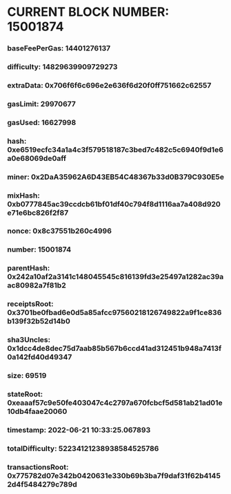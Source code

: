 # CURRENT BLOCK NUMBER: 15001874

### baseFeePerGas: 14401276137
### difficulty: 14829639909729273
### extraData: 0x706f6f6c696e2e636f6d20f0ff751662c62557
### gasLimit: 29970677
### gasUsed: 16627998
### hash: 0xe6519ecfc34a1a4c3f579518187c3bed7c482c5c6940f9d1e6a0e68069de0aff
### miner: 0x2DaA35962A6D43EB54C48367b33d0B379C930E5e
### mixHash: 0xb0777845ac39ccdcb61bf01df40c794f8d1116aa7a408d920e71e6bc826f2f87
### nonce: 0x8c37551b260c4996
### number: 15001874
### parentHash: 0x242a10af2a3141c148045545c816139fd3e25497a1282ac39aac80982a7f81b2
### receiptsRoot: 0x3701be0fbad6e0d5a85afcc97560218126749822a9f1ce836b139f32b52d14b0
### sha3Uncles: 0x1dcc4de8dec75d7aab85b567b6ccd41ad312451b948a7413f0a142fd40d49347
### size: 69519
### stateRoot: 0xeaaaf57c9e50fe403047c4c2797a670fcbcf5d581ab21ad01e10db4faae20060
### timestamp: 2022-06-21 10:33:25.067893
### totalDifficulty: 52234121238938584525786
### transactionsRoot: 0x775782d07e342b0420631e330b69b3ba7f9daf31f62b41452d4f5484279c789d
